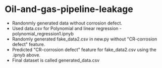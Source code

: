 # Oil-and-gas-pipeline-leakage

* Randonmly generated data without corrosion defect.
* Used data.csv for Polynomial and linear regression -  polynomial_regression1.ipnyb
* Randomly generated fake_data2.csv in new.py without "CR-corrosion defect" feature.
* Predicted  "CR-corrosion defect" feature for fake_data2.csv using the .ipnyb above.
* Final dataset is called generated_data.csv
